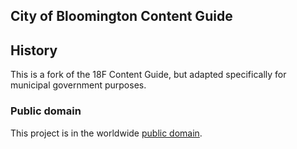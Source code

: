 ## City of Bloomington Content Guide


## History

This is a fork of the 18F Content Guide, but adapted specifically for municipal government purposes.

### Public domain

This project is in the worldwide [public domain](LICENSE.md).
